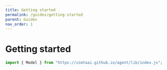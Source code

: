 ```yaml
---
title: Getting started
permalink: /guides/getting-started
parent: Guides
nav_order: 1
---
```


# Getting started

```js
import { Model } from "https://vimtaai.github.io/agent/lib/index.js";
```